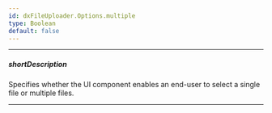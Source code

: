 ```yaml
---
id: dxFileUploader.Options.multiple
type: Boolean
default: false
---
```

---
##### shortDescription
Specifies whether the UI component enables an end-user to select a single file or multiple files.

---
